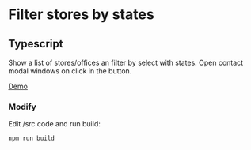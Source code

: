 # Filter stores by states
## Typescript

Show a list of stores/offices an filter by select with states. Open contact modal windows on click in the button.

[Demo](//intree.es/store-filter)

### Modify
Edit /src code and run build:

```
npm run build
```
